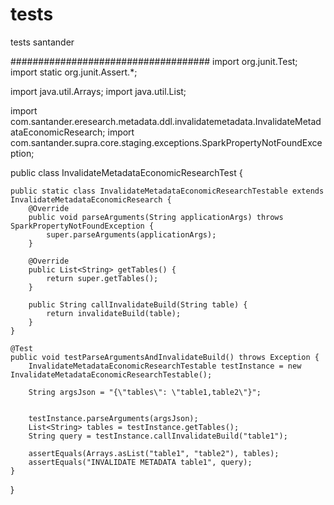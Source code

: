 # tests
tests santander

####################################
import org.junit.Test;
import static org.junit.Assert.*;

import java.util.Arrays;
import java.util.List;

import com.santander.eresearch.metadata.ddl.invalidatemetadata.InvalidateMetadataEconomicResearch;
import com.santander.supra.core.staging.exceptions.SparkPropertyNotFoundException;

public class InvalidateMetadataEconomicResearchTest {


    public static class InvalidateMetadataEconomicResearchTestable extends InvalidateMetadataEconomicResearch {
        @Override
        public void parseArguments(String applicationArgs) throws SparkPropertyNotFoundException {
            super.parseArguments(applicationArgs);
        }

        @Override
        public List<String> getTables() {
            return super.getTables();
        }

        public String callInvalidateBuild(String table) {
            return invalidateBuild(table);
        }
    }

    @Test
    public void testParseArgumentsAndInvalidateBuild() throws Exception {
        InvalidateMetadataEconomicResearchTestable testInstance = new InvalidateMetadataEconomicResearchTestable();

        String argsJson = "{\"tables\": \"table1,table2\"}";


        testInstance.parseArguments(argsJson);
        List<String> tables = testInstance.getTables();
        String query = testInstance.callInvalidateBuild("table1");

        assertEquals(Arrays.asList("table1", "table2"), tables);
        assertEquals("INVALIDATE METADATA table1", query);
    }
}
